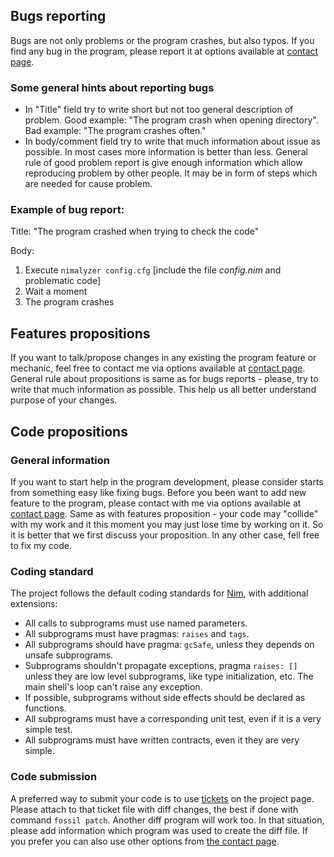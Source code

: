 ## Bugs reporting

Bugs are not only problems or the program crashes, but also typos. If you
find any bug in the program, please report it at options available at [contact page](https://www.laeran.pl/repositories/nimalyzer/wiki?name=Contact).

### Some general hints about reporting bugs

* In "Title" field try to write short but not too general description of
  problem. Good example: "The program crash when opening directory". Bad
  example: "The program crashes often."
* In body/comment field try to write that much information about issue as
  possible. In most cases more information is better than less. General rule
  of good problem report is give enough information which allow reproducing
  problem by other people. It may be in form of steps which are needed for
  cause problem.

### Example of bug report:

Title: "The program crashed when trying to check the code"

Body:

1. Execute `nimalyzer config.cfg` [include the file *config.nim* and problematic code]
2. Wait a moment
3. The program crashes

## Features propositions

If you want to talk/propose changes in any existing the program feature or
mechanic, feel free to contact me via options available at [contact page](https://www.laeran.pl/repositories/nimalyzer/wiki?name=Contact).
General rule about propositions is same as for bugs reports - please,
try to write that much information as possible. This help us all better
understand purpose of your changes.

## Code propositions

### General information

If you want to start help in the program development, please consider starts
from something easy like fixing bugs. Before you been want to add new feature
to the program, please contact with me via options available at [contact page](https://www.laeran.pl/repositories/nimalyzer/wiki?name=Contact).
Same as with features proposition - your code may "collide" with my work and
it this moment you may just lose time by working on it. So it is better that
we first discuss your proposition. In any other case, fell free to fix my code.

### Coding standard

The project follows the default coding standards for [Nim](https://nim-lang.org/docs/nep1.html),
with additional extensions:

* All calls to subprograms must use named parameters.
* All subprograms must have pragmas: `raises` and `tags`.
* All subprograms should have pragma: `gcSafe`, unless they depends on unsafe
  subprograms.
* Subprograms shouldn't propagate exceptions, pragma `raises: []` unless they
  are low level subprograms, like type initialization, etc. The main shell's
  loop can't raise any exception.
* If possible, subprograms without side effects should be declared as functions.
* All subprograms must have a corresponding unit test, even if it is a very simple
  test.
* All subprograms must have written contracts, even it they are very simple.

### Code submission

A preferred way to submit your code is to use [tickets](https://www.laeran.pl/repositories/nimalyzer/ticket)
on the project page. Please attach to that ticket file with diff changes, the
best if done with command `fossil patch`. Another diff program will work too.
In that situation, please add information which program was used to create the
diff file. If you prefer you can also use other options from [the contact page](https://www.laeran.pl/repositories/nimalyzer/wiki?name=Contact).
